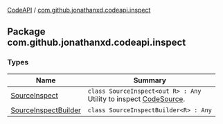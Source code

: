 [CodeAPI](../index.md) / [com.github.jonathanxd.codeapi.inspect](.)

## Package com.github.jonathanxd.codeapi.inspect

### Types

| Name | Summary |
|---|---|
| [SourceInspect](-source-inspect/index.md) | `class SourceInspect<out R> : Any`<br>Utility to inspect [CodeSource](../com.github.jonathanxd.codeapi/-code-source/index.md). |
| [SourceInspectBuilder](-source-inspect-builder/index.md) | `class SourceInspectBuilder<R> : Any` |
